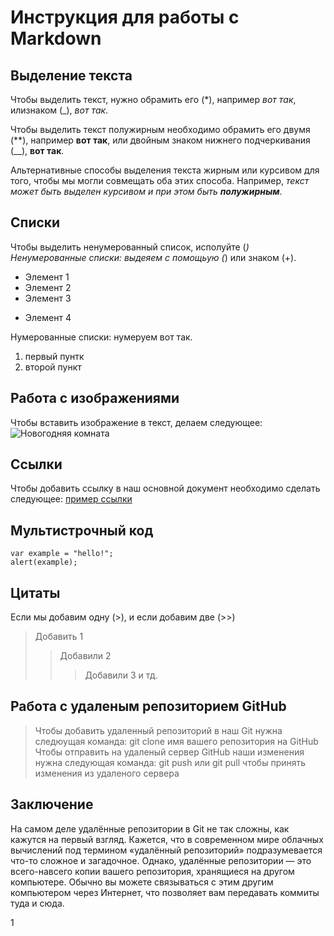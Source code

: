 # Инструкция для работы с Markdown

## Выделение текста

Чтобы выделить текст, нужно обрамить его (*), например *вот так*, илизнаком (_), _вот так_.

Чтобы выделить текст полужирным необходимо обрамить его двумя (**), например **вот так**, или двойным знаком нижнего подчеркивания (__), __вот так__.

Альтернативные способы выделения текста жирным или курсивом для того, чтобы мы могли совмещать оба этих способа. Например, _текст может быть выделен курсивом и при этом быть **полужирным**_.

## Списки

Чтобы выделить ненумерованный список, исполуйте (*)
Ненумерованные списки: выдеяем с помощьую (*) или знаком (+).
* Элемент 1
* Элемент 2
* Элемент 3
+ Элемент 4

Нумерованные списки: нумеруем вот так.
1. первый пунтк
2. второй пункт

## Работа с изображениями

Чтобы вставить изображение в текст, делаем следующее:
![Новогодняя комната](cambg_3.jpg)

## Ссылки

Чтобы добавить ссылку в наш основной документ необходимо сделать следующее:
[пример ссылки](http.example.com "Всплывающая посказка")

## Мультистрочный код

```
var example = "hello!";
alert(example);
```

## Цитаты

Если мы добавим одну (>), и если добавим две (>>)
> Добавить 1
>> Добавили 2
>>> Добавили 3 и тд.

## Работа с удаленым репозиторием GitHub

>Чтобы добавить удаленный репозиторий в наш Git нужна следюущая команда: git clone имя вашего репозитория на GitHub
>Чтобы отправить на удаленый сервер GitHub наши изменения нужна следующая команда: git push или git pull чтобы принять изменения из удаленого сервера

## Заключение

На самом деле удалённые репозитории в Git не так сложны, как кажутся на первый взгляд. Кажется, что в современном мире облачных вычислений под термином «удалённый репозиторий» подразумевается что-то сложное и загадочное. Однако, удалённые репозитории — это всего-навсего копии вашего репозитория, хранящиеся на другом компьютере. Обычно вы можете связываться с этим другим компьютером через Интернет, что позволяет вам передавать коммиты туда и сюда.

1